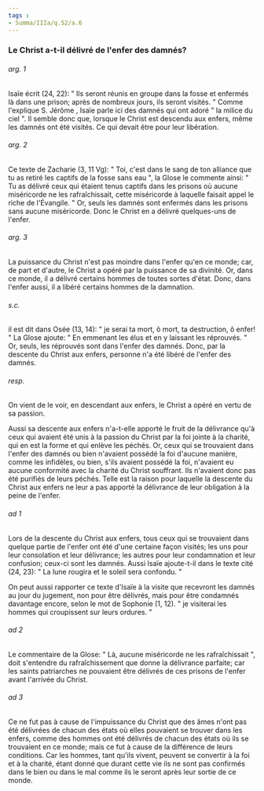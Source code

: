 ```yaml
---
tags : 
- Summa/IIIa/q.52/a.6
---
```


### Le Christ a-t-il délivré de l'enfer des damnés?

###### arg. 1
Isaïe écrit (24, 22): " Ils seront réunis en groupe dans la fosse et enfermés là dans une prison; après de nombreux jours, ils seront visités. " Comme l'explique S. Jérôme , Isaïe parle ici des damnés qui ont adoré " la milice du ciel ". Il semble donc que, lorsque le Christ est descendu aux enfers, même les damnés ont été visités. Ce qui devait être pour leur libération. 

###### arg. 2
Ce texte de Zacharie (3, 11 Vg): " Toi, c'est dans le sang de ton alliance que tu as retiré les captifs de la fosse sans eau ", la Glose le commente ainsi: " Tu as délivré ceux qui étaient tenus captifs dans les prisons où aucune miséricorde ne les rafraîchissait, cette miséricorde à laquelle faisait appel le riche de l'Évangile. " Or, seuls les damnés sont enfermés dans les prisons sans aucune miséricorde. Donc le Christ en a délivré quelques-uns de l'enfer. 

###### arg. 3
La puissance du Christ n'est pas moindre dans l'enfer qu'en ce monde; car, de part et d'autre, le Christ a opéré par la puissance de sa divinité. Or, dans ce monde, il a délivré certains hommes de toutes sortes d'état. Donc, dans l'enfer aussi, il a libéré certains hommes de la damnation. 

###### s.c.
il est dit dans Osée (13, 14): " je serai ta mort, ô mort, ta destruction, ô enfer! " La Glose ajoute: " En emmenant les élus et en y laissant les réprouvés. " Or, seuls, les réprouvés sont dans l'enfer des damnés. Donc, par la descente du Christ aux enfers, personne n'a été libéré de l'enfer des damnés. 

###### resp.
On vient de le voir, en descendant aux enfers, le Christ a opéré en vertu de sa passion. 

Aussi sa descente aux enfers n'a-t-elle apporté le fruit de la délivrance qu'à ceux qui avaient été unis à la passion du Christ par la foi jointe à la charité, qui en est la forme et qui enlève les péchés. Or, ceux qui se trouvaient dans l'enfer des damnés ou bien n'avaient possédé la foi d'aucune manière, comme les infidèles, ou bien, s'ils avaient possédé la foi, n'avaient eu aucune conformité avec la charité du Christ souffrant. Ils n'avaient donc pas été purifiés de leurs péchés. Telle est la raison pour laquelle la descente du Christ aux enfers ne leur a pas apporté la délivrance de leur obligation à la peine de l'enfer. 

###### ad 1
Lors de la descente du Christ aux enfers, tous ceux qui se trouvaient dans quelque partie de l'enfer ont été d'une certaine façon visités; les uns pour leur consolation et leur délivrance; les autres pour leur condamnation et leur confusion; ceux-ci sont les damnés. Aussi Isaïe ajoute-t-il dans le texte cité (24, 23): " La lune rougira et le soleil sera confondu. " 

On peut aussi rapporter ce texte d'Isaïe à la visite que recevront les damnés au jour du jugement, non pour être délivrés, mais pour être condamnés davantage encore, selon le mot de Sophonie (1, 12). " je visiterai les hommes qui croupissent sur leurs ordures. " 

###### ad 2
Le commentaire de la Glose: " Là, aucune miséricorde ne les rafraîchissait ", doit s'entendre du rafraîchissement que donne la délivrance parfaite; car les saints patriarches ne pouvaient être délivrés de ces prisons de l'enfer avant l'arrivée du Christ. 

###### ad 3
Ce ne fut pas à cause de l'impuissance du Christ que des âmes n'ont pas été délivrées de chacun des états où elles pouvaient se trouver dans les enfers, comme des hommes ont été délivrés de chacun des états où ils se trouvaient en ce monde; mais ce fut à cause de la différence de leurs conditions. Car les hommes, tant qu'ils vivent, peuvent se convertir à la foi et à la charité, étant donné que durant cette vie ils ne sont pas confirmés dans le bien ou dans le mal comme ils le seront après leur sortie de ce monde. 


